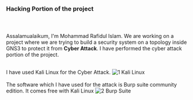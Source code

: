 ### Hacking Portion of the project <br> <br><br>

Assalamualaikum, I'm Mohammad Rafidul Islam. We are working on a project where we are trying to build a security system on a topology inside GNS3 to protect it from **Cyber Attack**. I have performed the cyber attack portion of the project.<br><br>

I have used Kali Linux for the Cyber Attack.
![1  Kali Linux](https://user-images.githubusercontent.com/120240771/207899133-cdf52c0a-4af3-47e8-a3c7-9dff88113dcf.png)
<br><br>
The software which I have used for the attack is Burp suite community edition. It comes free with Kali Linux
![2  Burp Suite](https://user-images.githubusercontent.com/120240771/207899519-7c0a7e45-9682-4c4f-83e4-aab5fd9825e2.png)
